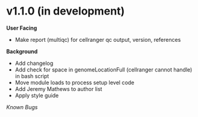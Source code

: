 # v1.1.0 (in development)
**User Facing**
* Make report (multiqc) for cellranger qc output, version, references

**Background**
* Add changelog
* Add check for space in genomeLocationFull (cellranger cannot handle) in bash script
* Move module loads to process setup level code
* Add Jeremy Mathews to author list
* Apply style guide

*Known Bugs*
